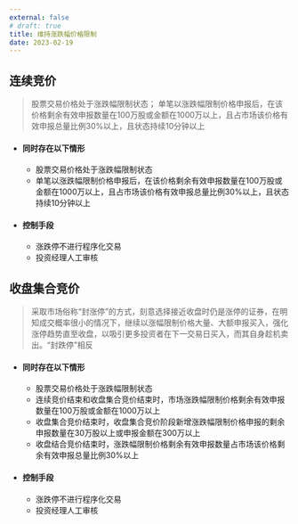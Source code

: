 ```yaml
---
external: false
# draft: true
title: 维持涨跌幅价格限制
date: 2023-02-19
---
```


## 连续竞价

>股票交易价格处于涨跌幅限制状态；
>单笔以涨跌幅限制价格申报后，在该价格剩余有效申报数量在100万股或金额在1000万以上，且占市场该价格有效申报总量比例30%以上，且状态持续10分钟以上

- #### 同时存在以下情形
  - 股票交易价格处于涨跌幅限制状态
  - 单笔以涨跌幅限制价格申报后，在该价格剩余有效申报数量在100万股或金额在1000万以上，且占市场该价格有效申报总量比例30%以上，且状态持续10分钟以上
- #### 控制手段
  - 涨跌停不进行程序化交易
  - 投资经理人工审核

## 收盘集合竞价

> 采取市场俗称“封涨停”的方式，刻意选择接近收盘时仍是涨停的证券，在明知成交概率很小的情况下，继续以涨幅限制价格大量、大额申报买入，强化涨停趋势直至收盘，以吸引更多投资者在下一交易日买入，而其自身趁机卖出。“封跌停”相反

- #### 同时存在以下情形
  - 股票交易价格处于涨跌幅限制状态
  - 连续竞价结束和收盘集合竞价结束时，市场涨跌幅限制价格剩余有效申报数量在100万股或金额在1000万以上
  - 收盘集合竞价结束时，收盘集合竞价阶段新增涨跌幅限制价格申报的剩余申报数量在30万股以上或申报金额在300万以上
  - 收盘结合竞价结束时，涨跌幅限制价格剩余有效申报数量占市场该价格剩余有效申报总量比例30%以上
- #### 控制手段
  - 涨跌停不进行程序化交易
  - 投资经理人工审核